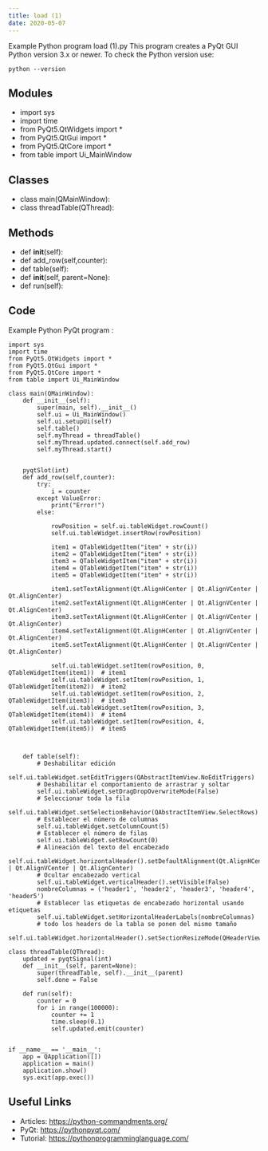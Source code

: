 ```yaml
---
title: load (1)
date: 2020-05-07
---
```

Example Python program load (1).py
This program creates a PyQt GUI
Python version 3.x or newer.
To check the Python version use:

    python --version

## Modules

* import sys
* import time
* from PyQt5.QtWidgets import *
* from PyQt5.QtGui import *
* from PyQt5.QtCore import *
* from table import Ui_MainWindow

## Classes

* class main(QMainWindow):
* class threadTable(QThread):

## Methods

* def __init__(self):
* def add_row(self,counter):
* def table(self):
* def __init__(self, parent=None):
* def run(self):

## Code

Example Python PyQt program :

    import sys
    import time
    from PyQt5.QtWidgets import *
    from PyQt5.QtGui import *
    from PyQt5.QtCore import *
    from table import Ui_MainWindow
    
    class main(QMainWindow):
        def __init__(self):
            super(main, self).__init__()
            self.ui = Ui_MainWindow()
            self.ui.setupUi(self)
            self.table()
            self.myThread = threadTable()
            self.myThread.updated.connect(self.add_row)
            self.myThread.start()
    
    
        pyqtSlot(int)
        def add_row(self,counter):
            try:
                i = counter
            except ValueError:
                print("Error!")
            else:            
    
                rowPosition = self.ui.tableWidget.rowCount()
                self.ui.tableWidget.insertRow(rowPosition)
            
                item1 = QTableWidgetItem("item" + str(i))
                item2 = QTableWidgetItem("item" + str(i))
                item3 = QTableWidgetItem("item" + str(i))
                item4 = QTableWidgetItem("item" + str(i))
                item5 = QTableWidgetItem("item" + str(i))
    
                item1.setTextAlignment(Qt.AlignHCenter | Qt.AlignVCenter | Qt.AlignCenter)
                item2.setTextAlignment(Qt.AlignHCenter | Qt.AlignVCenter | Qt.AlignCenter)
                item3.setTextAlignment(Qt.AlignHCenter | Qt.AlignVCenter | Qt.AlignCenter)
                item4.setTextAlignment(Qt.AlignHCenter | Qt.AlignVCenter | Qt.AlignCenter)
                item5.setTextAlignment(Qt.AlignHCenter | Qt.AlignVCenter | Qt.AlignCenter)
    
                self.ui.tableWidget.setItem(rowPosition, 0, QTableWidgetItem(item1))  # item1
                self.ui.tableWidget.setItem(rowPosition, 1, QTableWidgetItem(item2))  # item2
                self.ui.tableWidget.setItem(rowPosition, 2, QTableWidgetItem(item3))  # item3
                self.ui.tableWidget.setItem(rowPosition, 3, QTableWidgetItem(item4))  # item4
                self.ui.tableWidget.setItem(rowPosition, 4, QTableWidgetItem(item5))  # item5   
    
    
    
        def table(self):
            # Deshabilitar edición
            self.ui.tableWidget.setEditTriggers(QAbstractItemView.NoEditTriggers)
            # Deshabilitar el comportamiento de arrastrar y soltar
            self.ui.tableWidget.setDragDropOverwriteMode(False)
            # Seleccionar toda la fila
            self.ui.tableWidget.setSelectionBehavior(QAbstractItemView.SelectRows)
            # Establecer el número de columnas
            self.ui.tableWidget.setColumnCount(5)
            # Establecer el número de filas
            self.ui.tableWidget.setRowCount(0)
            # Alineación del texto del encabezado
            self.ui.tableWidget.horizontalHeader().setDefaultAlignment(Qt.AlignHCenter | Qt.AlignVCenter | Qt.AlignCenter)
            # Ocultar encabezado vertical
            self.ui.tableWidget.verticalHeader().setVisible(False)
            nombreColumnas = ('header1', 'header2', 'header3', 'header4', 'header5')
            # Establecer las etiquetas de encabezado horizontal usando etiquetas
            self.ui.tableWidget.setHorizontalHeaderLabels(nombreColumnas)
            # todo los headers de la tabla se ponen del mismo tamaño
            self.ui.tableWidget.horizontalHeader().setSectionResizeMode(QHeaderView.Stretch)
    
    class threadTable(QThread):
        updated = pyqtSignal(int)
        def __init__(self, parent=None):
            super(threadTable, self).__init__(parent)
            self.done = False
    
        def run(self):
            counter = 0
            for i in range(100000):
                counter += 1
                time.sleep(0.1)
                self.updated.emit(counter)
    
    
    if __name__ == '__main__':
        app = QApplication([])
        application = main()
        application.show()
        sys.exit(app.exec())

## Useful Links

- Articles: https://python-commandments.org/
- PyQt: https://pythonpyqt.com/
- Tutorial: https://pythonprogramminglanguage.com/
